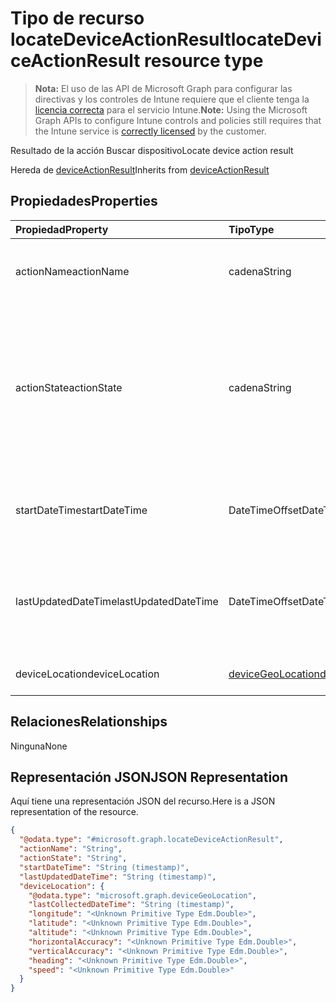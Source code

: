 # <a name="locatedeviceactionresult-resource-type"></a><span data-ttu-id="fe851-101">Tipo de recurso locateDeviceActionResult</span><span class="sxs-lookup"><span data-stu-id="fe851-101">locateDeviceActionResult resource type</span></span>

> <span data-ttu-id="fe851-102">**Nota:** El uso de las API de Microsoft Graph para configurar las directivas y los controles de Intune requiere que el cliente tenga la [licencia correcta](https://go.microsoft.com/fwlink/?linkid=839381) para el servicio Intune.</span><span class="sxs-lookup"><span data-stu-id="fe851-102">**Note:** Using the Microsoft Graph APIs to configure Intune controls and policies still requires that the Intune service is [correctly licensed](https://go.microsoft.com/fwlink/?linkid=839381) by the customer.</span></span>

<span data-ttu-id="fe851-103">Resultado de la acción Buscar dispositivo</span><span class="sxs-lookup"><span data-stu-id="fe851-103">Locate device action result</span></span>

<span data-ttu-id="fe851-104">Hereda de [deviceActionResult](../resources/intune_devices_deviceactionresult.md)</span><span class="sxs-lookup"><span data-stu-id="fe851-104">Inherits from [deviceActionResult](../resources/intune_devices_deviceactionresult.md)</span></span>

## <a name="properties"></a><span data-ttu-id="fe851-105">Propiedades</span><span class="sxs-lookup"><span data-stu-id="fe851-105">Properties</span></span>
|<span data-ttu-id="fe851-106">Propiedad</span><span class="sxs-lookup"><span data-stu-id="fe851-106">Property</span></span>|<span data-ttu-id="fe851-107">Tipo</span><span class="sxs-lookup"><span data-stu-id="fe851-107">Type</span></span>|<span data-ttu-id="fe851-108">Descripción</span><span class="sxs-lookup"><span data-stu-id="fe851-108">Description</span></span>|
|:---|:---|:---|
|<span data-ttu-id="fe851-109">actionName</span><span class="sxs-lookup"><span data-stu-id="fe851-109">actionName</span></span>|<span data-ttu-id="fe851-110">cadena</span><span class="sxs-lookup"><span data-stu-id="fe851-110">String</span></span>|<span data-ttu-id="fe851-111">Nombre de la acción. Heredado de [deviceActionResult](../resources/intune_devices_deviceactionresult.md)</span><span class="sxs-lookup"><span data-stu-id="fe851-111">Action name Inherited from [deviceActionResult](../resources/intune_devices_deviceactionresult.md)</span></span>|
|<span data-ttu-id="fe851-112">actionState</span><span class="sxs-lookup"><span data-stu-id="fe851-112">actionState</span></span>|<span data-ttu-id="fe851-113">cadena</span><span class="sxs-lookup"><span data-stu-id="fe851-113">String</span></span>|<span data-ttu-id="fe851-114">Estado de la acción. Heredado de [deviceActionResult](../resources/intune_devices_deviceactionresult.md). Los valores posibles son: `none`, `pending`, `canceled`, `active`, `done`, `failed` y `notSupported`.</span><span class="sxs-lookup"><span data-stu-id="fe851-114">State of the action Inherited from [deviceActionResult](../resources/intune_devices_deviceactionresult.md) Possible values are: `none`, `pending`, `canceled`, `active`, `done`, `failed`, `notSupported`.</span></span>|
|<span data-ttu-id="fe851-115">startDateTime</span><span class="sxs-lookup"><span data-stu-id="fe851-115">startDateTime</span></span>|<span data-ttu-id="fe851-116">DateTimeOffset</span><span class="sxs-lookup"><span data-stu-id="fe851-116">DateTimeOffset</span></span>|<span data-ttu-id="fe851-117">Hora en la que se inició la acción. Heredado de [deviceActionResult](../resources/intune_devices_deviceactionresult.md)</span><span class="sxs-lookup"><span data-stu-id="fe851-117">Time the action was initiated Inherited from [deviceActionResult](../resources/intune_devices_deviceactionresult.md)</span></span>|
|<span data-ttu-id="fe851-118">lastUpdatedDateTime</span><span class="sxs-lookup"><span data-stu-id="fe851-118">lastUpdatedDateTime</span></span>|<span data-ttu-id="fe851-119">DateTimeOffset</span><span class="sxs-lookup"><span data-stu-id="fe851-119">DateTimeOffset</span></span>|<span data-ttu-id="fe851-120">Hora en la que se actualizó por última vez el estado de acción. Heredado de [deviceActionResult](../resources/intune_devices_deviceactionresult.md)</span><span class="sxs-lookup"><span data-stu-id="fe851-120">Time the action state was last updated Inherited from [deviceActionResult](../resources/intune_devices_deviceactionresult.md)</span></span>|
|<span data-ttu-id="fe851-121">deviceLocation</span><span class="sxs-lookup"><span data-stu-id="fe851-121">deviceLocation</span></span>|[<span data-ttu-id="fe851-122">deviceGeoLocation</span><span class="sxs-lookup"><span data-stu-id="fe851-122">deviceGeoLocation</span></span>](../resources/intune_devices_devicegeolocation.md)|<span data-ttu-id="fe851-123">ubicación del dispositivo</span><span class="sxs-lookup"><span data-stu-id="fe851-123">device location</span></span>|

## <a name="relationships"></a><span data-ttu-id="fe851-124">Relaciones</span><span class="sxs-lookup"><span data-stu-id="fe851-124">Relationships</span></span>
<span data-ttu-id="fe851-125">Ninguna</span><span class="sxs-lookup"><span data-stu-id="fe851-125">None</span></span>
## <a name="json-representation"></a><span data-ttu-id="fe851-126">Representación JSON</span><span class="sxs-lookup"><span data-stu-id="fe851-126">JSON Representation</span></span>
<span data-ttu-id="fe851-127">Aquí tiene una representación JSON del recurso.</span><span class="sxs-lookup"><span data-stu-id="fe851-127">Here is a JSON representation of the resource.</span></span>
<!-- {
  "blockType": "resource",
  "keyProperty": "id",
  "@odata.type": "microsoft.graph.locateDeviceActionResult"
}
-->
``` json
{
  "@odata.type": "#microsoft.graph.locateDeviceActionResult",
  "actionName": "String",
  "actionState": "String",
  "startDateTime": "String (timestamp)",
  "lastUpdatedDateTime": "String (timestamp)",
  "deviceLocation": {
    "@odata.type": "microsoft.graph.deviceGeoLocation",
    "lastCollectedDateTime": "String (timestamp)",
    "longitude": "<Unknown Primitive Type Edm.Double>",
    "latitude": "<Unknown Primitive Type Edm.Double>",
    "altitude": "<Unknown Primitive Type Edm.Double>",
    "horizontalAccuracy": "<Unknown Primitive Type Edm.Double>",
    "verticalAccuracy": "<Unknown Primitive Type Edm.Double>",
    "heading": "<Unknown Primitive Type Edm.Double>",
    "speed": "<Unknown Primitive Type Edm.Double>"
  }
}
```




